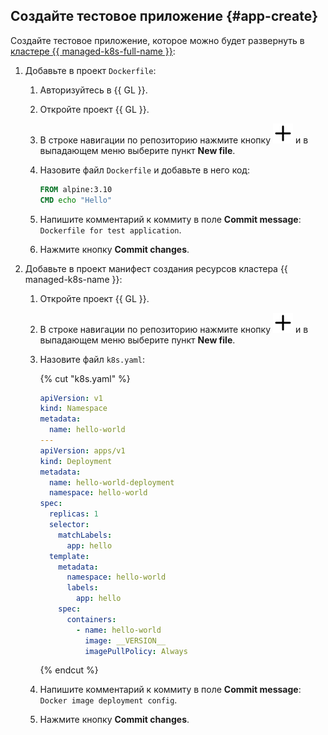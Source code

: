 ## Создайте тестовое приложение {#app-create}

Создайте тестовое приложение, которое можно будет развернуть в [кластере {{ managed-k8s-full-name }}](../../managed-kubernetes/concepts/index.md#kubernetes-cluster):
1. Добавьте в проект `Dockerfile`:
   1. Авторизуйтесь в {{ GL }}.
   1. Откройте проект {{ GL }}.
   1. В строке навигации по репозиторию нажмите кнопку ![image](../../_assets/console-icons/plus.svg) и в выпадающем меню выберите пункт **New file**.
   1. Назовите файл `Dockerfile` и добавьте в него код:

      ```Dockerfile
      FROM alpine:3.10
      CMD echo "Hello"
      ```

   1. Напишите комментарий к коммиту в поле **Commit message**: `Dockerfile for test application`.
   1. Нажмите кнопку **Commit changes**.
1. Добавьте в проект манифест создания ресурсов кластера {{ managed-k8s-name }}:
   1. Откройте проект {{ GL }}.
   1. В строке навигации по репозиторию нажмите кнопку ![image](../../_assets/console-icons/plus.svg) и в выпадающем меню выберите пункт **New file**.
   1. Назовите файл `k8s.yaml`:

      {% cut "k8s.yaml" %}

      ```yaml
      apiVersion: v1
      kind: Namespace
      metadata:
        name: hello-world
      ---
      apiVersion: apps/v1
      kind: Deployment
      metadata:
        name: hello-world-deployment
        namespace: hello-world
      spec:
        replicas: 1
        selector:
          matchLabels:
            app: hello
        template:
          metadata:
            namespace: hello-world
            labels:
              app: hello
          spec:
            containers:
              - name: hello-world
                image: __VERSION__
                imagePullPolicy: Always
       ```

      {% endcut %}

   1. Напишите комментарий к коммиту в поле **Commit message**: `Docker image deployment config`.
   1. Нажмите кнопку **Commit changes**.
